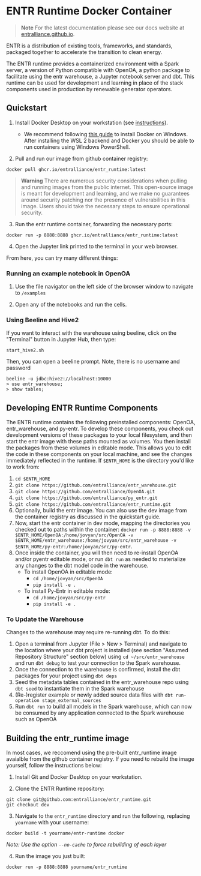 # ENTR Runtime Docker Container

> **Note**
> For the latest documentation please see our docs website at [entralliance.github.io](https://entralliance.github.io/getting_started.html#installating-the-entr-runtime).

ENTR is a distribution of existing tools, frameworks, and standards, 
packaged together to accelerate the transition to clean energy.

The ENTR runtime provides a containerized environment with a Spark server, a version 
of Python compatible with OpenOA, a python package to facilitate using the entr warehouse, a Jupyter notebook server and dbt.
This runtime can be used for development and learning in place of the stack components used in production by renewable generator operators.

## Quickstart

1. Install Docker Desktop on your workstation \(see [instructions](https://www.docker.com/products/docker-desktop)\).
    - We recommend following [this guide](https://docs.docker.com/docker-for-windows/install/) to install Docker on Windows. After installing the WSL 2 backend and Docker you should be able to run containers using Windows PowerShell.

2. Pull and run our image from github container registry:

```docker pull ghcr.io/entralliance/entr_runtime:latest```

> **Warning**
> There are numerous security considerations when pulling and running images from the public internet. This open-source image is meant for development and learning, and we make no guarantees around security patching nor the presence of vulnerabilities in this image. Users should take the necessary steps to ensure operational security.

3. Run the entr runtime container, forwarding the necessary ports:

```docker run -p 8888:8888 ghcr.io/entralliance/entr_runtime:latest```

4. Open the Jupyter link printed to the terminal in your web browser.

From here, you can try many different things:

### Running an example notebook in OpenOA
1. Use the file navigator on the left side of the browser window to navigate to `/examples`

2. Open any of the notebooks and run the cells.


### Using Beeline and Hive2
If you want to interact with the warehouse using beeline, click on the "Terminal" button in Jupyter Hub, then type:
```
start_hive2.sh
```
Then, you can open a beeline prompt. Note, there is no username and password
```
beeline -u jdbc:hive2://localhost:10000
> use entr_warehouse;
> show tables;
```

## Developing ENTR Runtime Components

The ENTR runtime contains the following preinstalled components: OpenOA, entr_warehouse, and py-entr. To develop these components, you check out development versions of these packages to your local filesystem, and then start the entr image with these paths mounted as volumes. You then install the packages from these volumes in editable mode. This allows you to edit the code in these components on your local machine, and see the changes immediately reflected in the runtime. If `$ENTR_HOME` is the directory you'd like to work from:

1. `cd $ENTR_HOME`
2. `git clone https://github.com/entralliance/entr_warehouse.git`
3. `git clone https://github.com/entralliance/OpenOA.git`
4. `git clone https://github.com/entralliance/py_entr.git`
4. `git clone https://github.com/entralliance/entr_runtime.git`
5. Optionally, build the entr image. You can also use the dev image from the container registry as discussed in the quickstart guide.
6. Now, start the entr container in dev mode, mapping the directories you checked out to paths within the container:
`docker run -p 8888:8888 -v $ENTR_HOME/OpenOA:/home/jovyan/src/OpenOA -v $ENTR_HOME/entr_warehouse:/home/jovyan/src/entr_warehouse -v $ENTR_HOME/py-entr:/home/jovyan/src/py-entr`.
7. Once inside the container, you will then need to re-install OpenOA and/or pyentr editable mode, or run `dbt run` as needed to materialize any changes to the dbt model code in the warehouse.
    - To install OpenOA in editable mode:
        - `cd /home/jovyan/src/OpenOA`
        - `pip install -e .`
    - To install Py-Entr in editable mode:
        - `cd /home/jovyan/src/py-entr`
        - `pip install -e .`

### To Update the Warehouse

Changes to the warehouse may require re-running dbt. To do this:

1. Open a terminal from Jupyter (File > New > Terminal) and navigate to the location where your dbt project is installed (see section "Assumed Repository Structure" section below) using `cd ~/src/entr_warehouse` and run `dbt debug` to test your connection to the Spark warehouse.
2. Once the connection to the warehouse is confirmed, install the dbt packages for your project using `dbt deps`
3. Seed the metadata tables contained in the entr_warehouse repo using `dbt seed` to instantiate them in the Spark warehouse
4. (Re-)register example or newly added source data files with `dbt run-operation stage_external_sources`
5. Run `dbt run` to build all models in the Spark warehouse, which can now be consumed by any application connected to the Spark warehouse such as OpenOA

## Building the entr_runtime image

In most cases, we reccomend using the pre-built entr_runtime image avaialble from the github container registry. If you need to rebuild the image yourself, follow the instructions below:

1. Install Git and Docker Desktop on your workstation.

2. Clone the ENTR Runtime repository:

```
git clone git@github.com:entralliance/entr_runtime.git
git checkout dev
```

3. Navigate to the `entr_runtime` directory and run the following, replacing `yourname` with your username:

```
docker build -t yourname/entr-runtime docker
```

*Note: Use the option ``--no-cache`` to force rebuilding of each layer*

4. Run the image you just built:

```docker run -p 8888:8888 yourname/entr_runtime```


